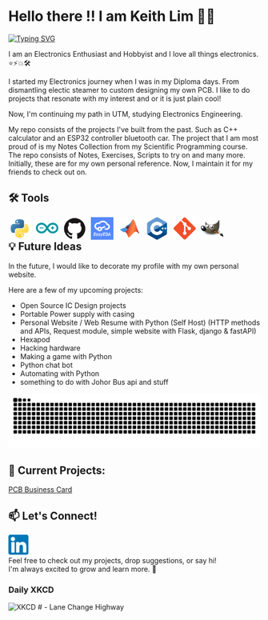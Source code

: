 # Hello there !! I am Keith Lim 👋🐧

[![Typing SVG](https://readme-typing-svg.demolab.com?font=Tektur&weight=550&size=40&duration=3000&pause=1000&vCenter=true&color=0F40F7&background=00CFFF20&center=true&width=1000&height=50&lines=My+name+is+Keith+Lim+%F0%9F%90%A7;My+main+language+is+Python+%F0%9F%90%8D;I+also+dabble+in+a+little+C%2B%2B;My+upcoming+project+is+a+PCB+namecard)](https://git.io/typing-svg)
 
I am an Electronics Enthusiast and Hobbyist and I love all things electronics. ⭐️⚡️💥🛠️

I started my Electronics journey when I was in my Diploma days. From dismantling electic steamer
to custom designing my own PCB. I like to do projects that resonate with my interest and or it is just plain cool!

Now, I'm continuing my path in UTM, studying Electronics Engineering.

My repo consists of the projects I've built from the past. Such as C++ calculator and an ESP32 controller bluetooth car.
The project that I am most proud of is my Notes Collection from my Scientific Programming course. The repo consists of Notes, Exercises, Scripts to try on and many more.
Initially, these are for my own personal reference. Now, I maintain it for my friends to check out on.

## 🛠️ Tools
<img align="left" alt="Python" width="45px" style="padding-right:10px;" src="https://github.com/devicons/devicon/blob/v2.16.0/icons/python/python-original.svg" />
<img align="left" alt="Arduino" width="45px" style="padding-right:10px;" src="https://github.com/devicons/devicon/blob/v2.16.0/icons/arduino/arduino-original.svg" />
<img align="left" alt="Github" width="45px" style="padding-right:10px;" src="https://github.com/devicons/devicon/blob/v2.16.0/icons/github/github-original.svg" />
<img align="left" alt="EasyEDA" width="45px" style="padding-right:10px;" src="images/easyeda-thumbnail.png" />
<img align="left" alt="Matlab" width="45px" style="padding-right:10px;" src="https://github.com/devicons/devicon/blob/v2.16.0/icons/matlab/matlab-original.svg" />
<img align="left" alt="C++" width="45px" style="padding-right:10px;" src="https://github.com/devicons/devicon/blob/v2.16.0/icons/cplusplus/cplusplus-original.svg" />
<img align="left" alt="Git" width="45px" style="padding-right:10px;" src="https://github.com/devicons/devicon/blob/v2.16.0/icons/git/git-original.svg" />
<img align="left" alt="Gimp" width="45px" style="padding-right:10px;" src="https://github.com/devicons/devicon/blob/v2.16.0/icons/gimp/gimp-original.svg" />

<br/>

## 💡 Future Ideas
In the future,  I would like to decorate my profile with my own personal website.

Here are a few of my upcoming projects:
- Open Source IC Design projects
- Portable Power supply with casing
- Personal Website / Web Resume with Python (Self Host)
  (HTTP methods and APIs, Request module, simple website with Flask, django & fastAPI)
- Hexapod
- Hacking hardware
- Making a game with Python
- Python chat bot
- Automating with Python
- something to do with Johor Bus api and stuff

<picture>
  <source media="(prefers-color-scheme: dark)" srcset="https://raw.githubusercontent.com/bropenguin847/bropenguin847/output/github-contribution-grid-snake-dark.svg">
  <source media="(prefers-color-scheme: light)" srcset="https://raw.githubusercontent.com/bropenguin847/bropenguin847/output/github-contribution-grid-snake.svg">
  <img alt="github contribution grid snake animation" src="https://raw.githubusercontent.com/bropenguin847/bropenguin847/output/github-contribution-grid-snake.svg">
</picture>

## 🔭 Current Projects:
[PCB Business Card](https://github.com/bropenguin847/PCB_Business_Card)

## 📫 Let's Connect!
<a href="https://www.linkedin.com/in/lim-yeow-sheng/">
  <img src="images/linkedin.png" width="40" height="40" alt="LinkedIn">
</a>
<br>
Feel free to check out my projects, drop suggestions, or say hi! <br>
I'm always excited to grow and learn more. 🌱

### Daily XKCD
<!-- XKCD_START -->
![XKCD # - Lane Change Highway](https://imgs.xkcd.com/comics/lane_change_highway.png)
<!-- XKCD_END -->

<!--
**bropenguin847/bropenguin847** is a ✨ _special_ ✨ repository because its `README.md` (this file) appears on your GitHub profile.

Here are some ideas to get you started:

- 🌱 I’m currently learning ...
- 👯 I’m looking to collaborate on ...
- 🤔 I’m looking for help with ...
- 💬 Ask me about ...
- 📫 How to reach me: ...
- 😄 Pronouns: ...
- ⚡ Fun fact: ...
-->
